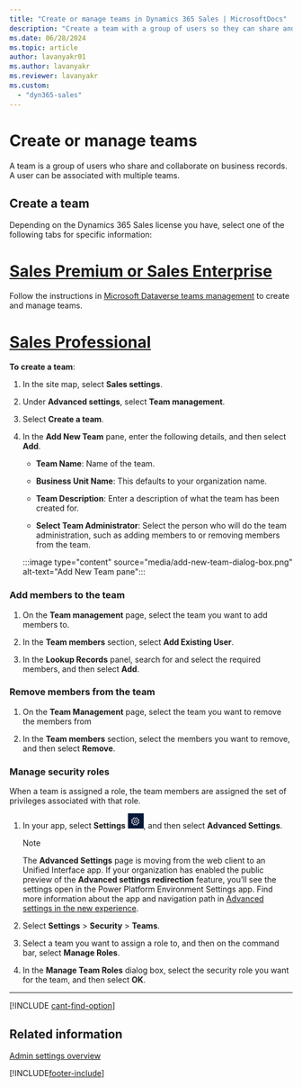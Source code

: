 ```yaml
---
title: "Create or manage teams in Dynamics 365 Sales | MicrosoftDocs"
description: "Create a team with a group of users so they can share and collaborate on business records in Dynamics 365 Sales."
ms.date: 06/28/2024
ms.topic: article
author: lavanyakr01
ms.author: lavanyakr
ms.reviewer: lavanyakr
ms.custom: 
  - "dyn365-sales"
---
```


# Create or manage teams

A team is a group of users who share and collaborate on business records. A user can be associated with multiple teams.

## Create a team

Depending on the Dynamics 365 Sales license you have, select one of the following tabs for specific information:

# [Sales Premium or Sales Enterprise](#tab/sales)

Follow the instructions in [Microsoft Dataverse teams management](/power-platform/admin/manage-teams) to create and manage teams.

# [Sales Professional](#tab/salespro)

**To create a team**:

1.  In the site map, select **Sales settings**.

2.  Under **Advanced settings**, select **Team management**.

3.  Select **Create a team**.

4.  In the **Add New Team** pane, enter the following details, and then select **Add**.

    -   **Team Name**: Name of the team.

    -   **Business Unit Name**: This defaults to your organization name.

    -   **Team Description**: Enter a description of what the team has been created for.

    -   **Select Team Administrator**: Select the person who will do the team administration, such as adding members to or removing members from the team.

      :::image type="content" source="media/add-new-team-dialog-box.png" alt-text="Add New Team pane":::

### Add members to the team

1. On the **Team management** page, select the team you want to add members to.

2. In the **Team members** section, select **Add Existing User**.

3. In the **Lookup Records** panel, search for and select the required members, and then select **Add**.

### Remove members from the team

1. On the **Team Management** page, select the team you want to remove the members from

2. In the **Team members** section, select the members you want to remove, and then select **Remove**.

### Manage security roles

When a team is assigned a role, the team members are assigned the set of privileges associated with that role.

1. In your app, select **Settings** ![Settings.](media/settings-icon.png), and then select **Advanced Settings**.
   > [!NOTE]
   > The **Advanced Settings** page is moving from the web client to an Unified Interface app. If your organization has enabled the public preview of the **Advanced settings redirection** feature, you’ll see the settings open in the Power Platform Environment Settings app. Find more information about the app and navigation path in [Advanced settings in the new experience](advanced-settings-new-experience.md).

2. Select **Settings** > **Security** > **Teams**.

3.  Select a team you want to assign a role to, and then on the command bar, select **Manage Roles**.

4.  In the **Manage Team Roles** dialog box, select the security role you want for the team, and then select **OK**.

---

[!INCLUDE [cant-find-option](../includes/cant-find-option.md)]


## Related information

[Admin settings overview](admin-settings-overview.md)


[!INCLUDE[footer-include](../includes/footer-banner.md)]

